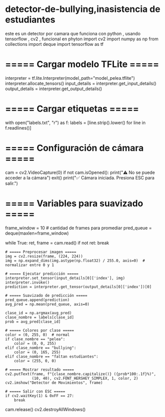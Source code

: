 # detector-de-bullying,inasistencia de estudiantes

este es un detector por camara que funciona con python , usando tensorflow , cv2 , funcional en phyton
import cv2
import numpy as np
from collections import deque
import tensorflow as tf


# ===== Cargar modelo TFLite =====
interpreter = tf.lite.Interpreter(model_path="model_pelea.tflite")
interpreter.allocate_tensors()
input_details = interpreter.get_input_details()
output_details = interpreter.get_output_details()

# ===== Cargar etiquetas =====
with open("labels.txt", "r") as f:
    labels = [line.strip().lower() for line in f.readlines()]

# ===== Configuración de cámara =====
cam = cv2.VideoCapture(0)
if not cam.isOpened():
    print("⚠️ No se puede acceder a la cámara")
    exit()
print("✅ Cámara iniciada. Presiona ESC para salir.")

# ===== Variables para suavizado =====
frame_window = 10  # cantidad de frames para promediar
pred_queue = deque(maxlen=frame_window)

while True:
    ret, frame = cam.read()
    if not ret:
        break

    # ===== Preprocesar imagen =====
    img = cv2.resize(frame, (224, 224))
    img = np.expand_dims(img.astype(np.float32) / 255.0, axis=0)  # normalizar entre 0 y 1

    # ===== Ejecutar predicción =====
    interpreter.set_tensor(input_details[0]['index'], img)
    interpreter.invoke()
    prediction = interpreter.get_tensor(output_details[0]['index'])[0]

    # ===== Suavizado de predicción =====
    pred_queue.append(prediction)
    avg_pred = np.mean(pred_queue, axis=0)

    clase_id = np.argmax(avg_pred)
    clase_nombre = labels[clase_id]
    prob = avg_pred[clase_id]

    # ===== Colores por clase =====
    color = (0, 255, 0)  # normal
    if clase_nombre == "pelea":
        color = (0, 0, 255)
    elif clase_nombre == "bullying":
        color = (0, 165, 255)
    elif clase_nombre == "faltan estudiantes":
        color = (255, 0, 0)

    # ===== Mostrar resultado =====
    cv2.putText(frame, f"{clase_nombre.capitalize()} ({prob*100:.1f}%)",
                (10, 40), cv2.FONT_HERSHEY_SIMPLEX, 1, color, 2)
    cv2.imshow("Detector de Movimientos", frame)

    # ===== Salir con ESC =====
    if cv2.waitKey(1) & 0xFF == 27:
        break

cam.release()
cv2.destroyAllWindows()
